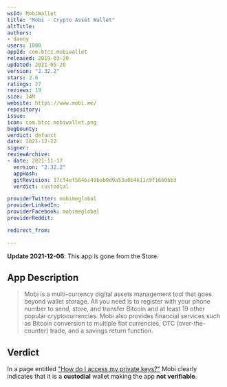 ```yaml
---
wsId: MobiWallet
title: "Mobi - Crypto Asset Wallet"
altTitle: 
authors:
- danny
users: 1000
appId: com.btcc.mobiwallet
released: 2019-03-28
updated: 2021-05-20
version: "2.32.2"
stars: 3.6
ratings: 27
reviews: 19
size: 14M
website: https://www.mobi.me/
repository: 
issue: 
icon: com.btcc.mobiwallet.png
bugbounty: 
verdict: defunct
date: 2021-12-22
signer: 
reviewArchive:
- date: 2021-11-17
  version: "2.32.2"
  appHash: 
  gitRevision: 17cf4ef5646c49bab9d9a53a0b4611c9f16606b3
  verdict: custodial

providerTwitter: mobimeglobal
providerLinkedIn: 
providerFacebook: mobimeglobal
providerReddit: 

redirect_from:

---
```



**Update 2021-12-06**: This app is gone from the Store.

## App Description

> Mobi is a multi-currency digital assets management tool that goes beyond wallet storage. All you need is to register with your phone number to send, store, and transfer Bitcoin and at least 19 other popular cryptocurrencies. Mobi also provides financial services such as Bitcoin conversion to multiple fiat currencies, OTC (over-the-counter) trade, and a savings return function.

## Verdict

In a page entitled ["How do I access my private keys?"](https://cms.mobi.me/mobifaq/specifications/h2-4?lang=en) Mobi clearly indicates that it is a **custodial** wallet making the app **not verifiable**.

